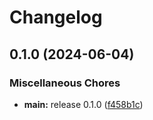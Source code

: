 # Changelog

## 0.1.0 (2024-06-04)


### Miscellaneous Chores

* **main:** release 0.1.0 ([f458b1c](https://github.com/ipegte93/mcmod/commit/f458b1c8091f0de645ba3f8a9de8385916d398d4))
